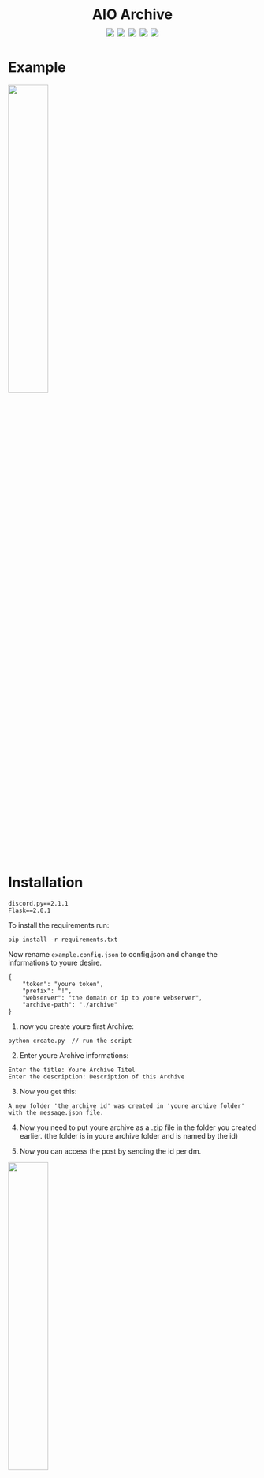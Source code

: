 
<h1 align="center">
    AIO Archive
    <br>
    <div align="center">
    <img src="https://img.shields.io/badge/Python-3.10.4-blue" align="center"/>
    <img src="https://img.shields.io/badge/discord.py-2.1.1-orange" align="center"/>
    <img src="https://img.shields.io/badge/Flask-2.0.1-yellow" align="center"/>
    <img src="https://img.shields.io/badge/Developing-Active-brightgreen" align="center"/>
    <img src="https://img.shields.io/badge/Version-1.0-green" align="center"/>
    </div>
</h1>



# Example
<img src="https://github.com/AIO-Develope/AIO-Archive/assets/69240351/97ff720a-fa16-4fef-8f7f-7b7d254d13bb" width="40%" height="40%"/>

# Installation
```
discord.py==2.1.1
Flask==2.0.1
```
To install the requirements run:
```
pip install -r requirements.txt
```

Now rename ```example.config.json``` to config.json and change the informations to youre desire.

```
{
    "token": "youre token",
    "prefix": "!",
    "webserver": "the domain or ip to youre webserver",
    "archive-path": "./archive"
}
```
1. now you create youre first Archive:
```
python create.py  // run the script
```
2. Enter youre Archive informations:
```
Enter the title: Youre Archive Titel
Enter the description: Description of this Archive
```
3. Now you get this:
```
A new folder 'the archive id' was created in 'youre archive folder' with the message.json file.
```
4. Now you need to put youre archive as a .zip file in the folder you created earlier. (the folder is in youre archive folder and is named by the id)

5. Now you can access the post by sending the id per dm.

<img src="https://github.com/AIO-Develope/AIO-Archive/assets/69240351/97ff720a-fa16-4fef-8f7f-7b7d254d13bb" width="40%" height="40%"/>

# Optional
You can add a thumpnail to the embed. Just add a thumpnail.png to the archive folder

Now the Folder should like this:
```
ID of Archive
├── archive.zip
├── message.json
└── thumpnail.png
```

# Extra Tools
1. Simple Reading of the Archive. It puts it in ```database.json```. Run it like this:
```
python read.py
```
Now the database.json should look like this:
```
{
    "5238": "Cool Archive",
    "8120": "Nice software",
    "3194": "Photoshop Template Pack",
    "5637": "Sample Titel",
    "2432": "Youre Archive Titel"
}
```

2. Now the advanced way to read the Archive:
```
python read_a.py
Enter the sorting method ('name' or 'size'):          // here you can decide between sorting by name or size
```
Now the database.json should look like this:
```
{
    "5238": {
        "title": "Cool Archive",
        "size": "0.7 GB"
    },
    "8120": {
        "title": "Nice software",
        "size": "0.4 GB"
    },
    "3194": {
        "title": "Photoshop Template Pack",
        "size": "1.2 GB"
    },
    "5637": {
        "title": "Sample Titel",
        "size": "1.1 GB"
    },
    "2432": {
        "title": "Youre Archive Titel",
        "size": "2.3 GB"
    }
}
```
This project is just a randome upload i will not focus on it! but if someone ask for an improvement i will hear it.
